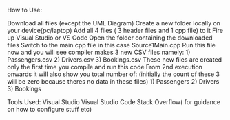 How to Use:

Download all files (except the UML Diagram)
Create a new folder locally on your device(pc/laptop)
Add all 4 files ( 3 header files and 1 cpp file) to it
Fire up Visual Studio or VS Code 
Open the folder containing the downloaded files
Switch to the main cpp file in this case Source1Main.cpp
Run this file now and you will see compiler makes 3 new CSV files namely: 
    1) Passengers.csv
    2) Drivers.csv
    3) Bookings.csv
These new files are created only the first time you compile and run this code
From 2nd execution onwards it will also show you total number of: (initially the count of these 3 will be zero because theres no data in these files)
     1) Passengers
     2) Drivers
     3) Bookings
     
Tools Used:
Visual Studio
Visual Studio Code 
Stack Overflow( for guidance on how to configure stuff etc)
